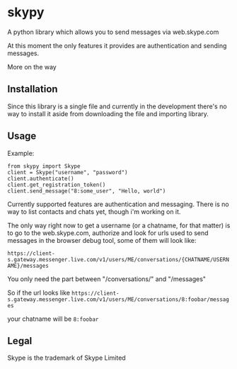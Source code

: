 # skypy
A python library which allows you to send messages via web.skype.com

At this moment the only features it provides are authentication and sending messages.

More on the way

## Installation
Since this library is a single file and currently in the development there's no way to install it aside from downloading the file and importing library.

## Usage

Example:
```
from skypy import Skype
client = Skype("username", "password")
client.authenticate()
client.get_registration_token()
client.send_message("8:some_user", "Hello, world")
```

Currently supported features are  authentication and messaging. There is no way to list contacts and chats yet, though i'm working on it.

The only way right now to get a username (or a chatname, for that matter) is to go to the web.skype.com, authorize and look for urls used to send messages in the browser debug tool, some of them will look like:

`https://client-s.gateway.messenger.live.com/v1/users/ME/conversations/{CHATNAME/USERNAME}/messages`


You only need the part between "/conversations/" and "/messages"

So if the url looks like `https://client-s.gateway.messenger.live.com/v1/users/ME/conversations/8:foobar/messages`

your chatname will be `8:foobar`

## Legal
Skype is the trademark of Skype Limited
